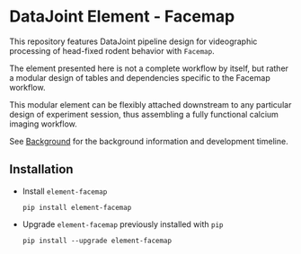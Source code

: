 # DataJoint Element - Facemap
This repository features DataJoint pipeline design for videographic processing of head-fixed rodent behavior with `Facemap`.

The element presented here is not a complete workflow by itself,
 but rather a modular design of tables and dependencies specific to the Facemap workflow. 

This modular element can be flexibly attached downstream to 
any particular design of experiment session, thus assembling 
a fully functional calcium imaging workflow.

See [Background](Background.md) for the background information and development timeline.


## Installation

+ Install `element-facemap`
     ```
     pip install element-facemap
     ```

+ Upgrade `element-facemap` previously installed with `pip`
     ```
     pip install --upgrade element-facemap
     ```
